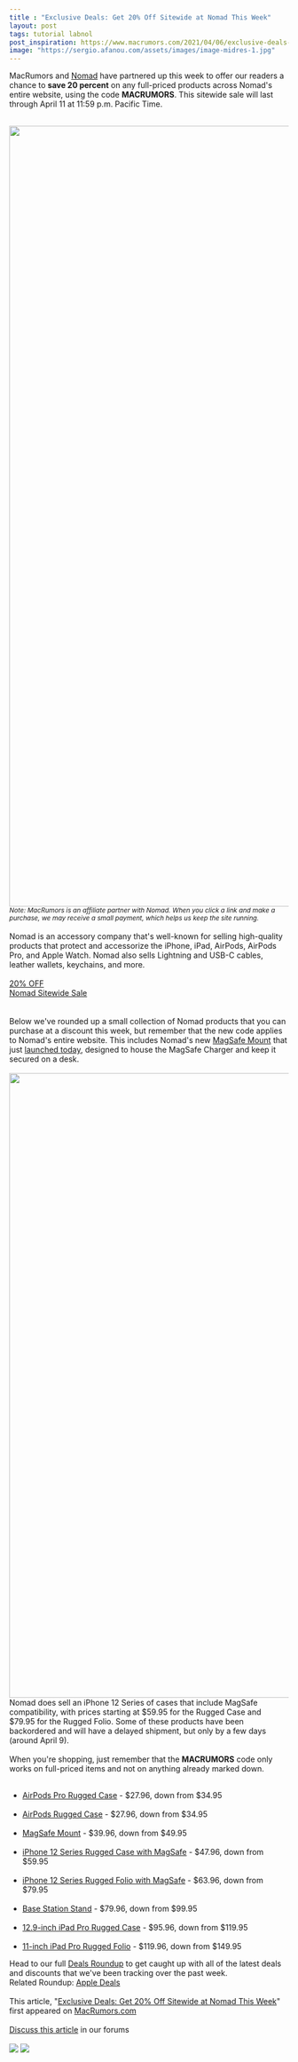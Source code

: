 ```yaml
---
title : "Exclusive Deals: Get 20% Off Sitewide at Nomad This Week"
layout: post
tags: tutorial labnol
post_inspiration: https://www.macrumors.com/2021/04/06/exclusive-deals-nomad/
image: "https://sergio.afanou.com/assets/images/image-midres-1.jpg"
---
```


MacRumors and <a href="https://www.gopjn.com/t/TUJGRUVORUJGS0lMSkxCRkZOSE1L?url=https%3A%2F%2Fnomadgoods.com%2F">Nomad</a> have partnered up this week to offer our readers a chance to <strong>save 20 percent</strong> on any full-priced products across Nomad's entire website, using the code <strong>MACRUMORS</strong>. This sitewide sale will last through April 11 at 11:59 p.m. Pacific Time.
<br/>

<br/>
<img src="https://images.macrumors.com/article-new/2021/04/nomad-20-percent-off-exlusive-fixed.jpg" alt="" width="2500" height="1406" class="aligncenter size-full wp-image-792702" /><em><small>Note: MacRumors is an affiliate partner with Nomad. When you click a link and make a purchase, we may receive a small payment, which helps us keep the site running.</small></em>
<br/>

<br/>
Nomad is an accessory company that's well-known for selling high-quality products that protect and accessorize the iPhone, iPad, AirPods, AirPods Pro, and Apple Watch. Nomad also sells Lightning and USB-C cables, leather wallets, keychains, and more.
<br/>

<br/>
<div class="center-wrap"><a href="https://www.gopjn.com/t/TUJGRUVORUJGS0lMSkxCRkZOSE1L?url=https%3A%2F%2Fnomadgoods.com%2F"target="_blank"><div class="fancybutton"><div class="fancybadge">20% OFF</div>Nomad Sitewide Sale</div></a></div>
<br/>

<br/>
Below we've rounded up a small collection of Nomad products that you can purchase at a discount this week, but remember that the new code applies to Nomad's entire website. This includes Nomad's new <a href="https://www.pjtra.com/t/TUJGRUVORUJGS0lMSkxCRkZOSE1L?url=https%3A%2F%2Fnomadgoods.com%2Fproducts%2Fmagsafe-mount-silver">MagSafe Mount</a> that just <a href="https://www.macrumors.com/review/nomad-magsafe-mount/">launched today</a>, designed to house the MagSafe Charger and keep it secured on a desk.
<br/>

<br/>
<img src="https://images.macrumors.com/article-new/2021/04/magsafe-mount-1.jpg" alt="" width="2000" height="1125" class="aligncenter size-full wp-image-792510" />
<br/>
Nomad does sell an iPhone 12 Series of cases that include MagSafe compatibility, with prices starting at &#36;59.95 for the Rugged Case and &#36;79.95 for the Rugged Folio. Some of these products have been backordered and will have a delayed shipment, but only by a few days (around April 9). 
<br/>

<br/>
When you're shopping, just remember that the <strong>MACRUMORS</strong> code only works on full-priced items and not on anything already marked down.
<br/>

<br/>
<ul><li><a href="https://www.pjtra.com/t/TUJGRUVORUJGS0lMSkxCRkZOSE1L?url=https%3A%2F%2Fnomadgoods.com%2Fproducts%2Frugged-case-airpods-pro-natural-leather">AirPods Pro Rugged Case</a> - &#36;27.96, down from &#36;34.95</li>
<br/>
<li><a href="https://www.pjtra.com/t/TUJGRUVORUJGS0lMSkxCRkZOSE1L?url=https%3A%2F%2Fnomadgoods.com%2Fproducts%2Frugged-case-airpods-wireless-rustic-brown">AirPods Rugged Case</a> - &#36;27.96, down from &#36;34.95</li>
<br/>
<li><a href="https://www.pjtra.com/t/TUJGRUVORUJGS0lMSkxCRkZOSE1L?url=https%3A%2F%2Fnomadgoods.com%2Fproducts%2Fmagsafe-mount-silver">MagSafe Mount</a> - &#36;39.96, down from &#36;49.95</li>
<br/>
<li><a href="https://www.pntrac.com/t/TUJGRUVORUJGS0lMSkxCRkZOSE1L?url=https%3A%2F%2Fnomadgoods.com%2Fproducts%2Frugged-case-magsafe-horween-leather-rustic-brown-iphone-12-pro-max">iPhone 12 Series Rugged Case with MagSafe</a> - &#36;47.96, down from &#36;59.95</li>
<br/>
<li><a href="https://www.pntrac.com/t/TUJGRUVORUJGS0lMSkxCRkZOSE1L?url=https%3A%2F%2Fnomadgoods.com%2Fproducts%2Frugged-folio-magsafe-horween-leather-black-iphone-12-pro-max">iPhone 12 Series Rugged Folio with MagSafe</a> - &#36;63.96, down from &#36;79.95</li>
<br/>
<li><a href="https://www.pjtra.com/t/TUJGRUVORUJGS0lMSkxCRkZOSE1L?url=https%3A%2F%2Fnomadgoods.com%2Fproducts%2Fbase-station-stand">Base Station Stand</a> - &#36;79.96, down from &#36;99.95</li>
<br/>
<li><a href="https://www.pjatr.com/t/TUJGRUVORUJGS0lMSkxCRkZOSE1L?url=https%3A%2F%2Fnomadgoods.com%2Fproducts%2Frugged-case-horween-leather-black-ipad-pro-12-9-inch-4th-generation">12.9-inch iPad Pro Rugged Case</a> - &#36;95.96, down from &#36;119.95</li>
<br/>
<li><a href="https://www.pjtra.com/t/TUJGRUVORUJGS0lMSkxCRkZOSE1L?url=https%3A%2F%2Fnomadgoods.com%2Fproducts%2Frugged-folio-horween-leather-rustic-brown-ipad-pro-11-inch-2nd-generation">11-inch iPad Pro Rugged Folio</a> - &#36;119.96, down from &#36;149.95</li></ul> Head to our full <a href="https://www.macrumors.com/roundup/best-apple-deals/">Deals Roundup</a> to get caught up with all of the latest deals and discounts that we've been tracking over the past week.<div class="linkback">Related Roundup: <a href="https://www.macrumors.com/roundup/best-apple-deals/">Apple Deals</a></div><br/>This article, &quot;<a href="https://www.macrumors.com/2021/04/06/exclusive-deals-nomad/">Exclusive Deals: Get 20% Off Sitewide at Nomad This Week</a>&quot; first appeared on <a href="https://www.macrumors.com">MacRumors.com</a><br/><br/><a href="https://forums.macrumors.com/threads/exclusive-deals-get-20-off-sitewide-at-nomad-this-week.2290806/">Discuss this article</a> in our forums<br/><br/><div class="feedflare">
<a href="http://feeds.macrumors.com/~ff/MacRumors-All?a=8GJXaUmdL08:2UixLsXVJoE:6W8y8wAjSf4"><img src="http://feeds.feedburner.com/~ff/MacRumors-All?d=6W8y8wAjSf4" border="0"></img></a> <a href="http://feeds.macrumors.com/~ff/MacRumors-All?a=8GJXaUmdL08:2UixLsXVJoE:qj6IDK7rITs"><img src="http://feeds.feedburner.com/~ff/MacRumors-All?d=qj6IDK7rITs" border="0"></img></a>
</div><img src="http://feeds.feedburner.com/~r/MacRumors-All/~4/8GJXaUmdL08" height="1" width="1" alt=""/>